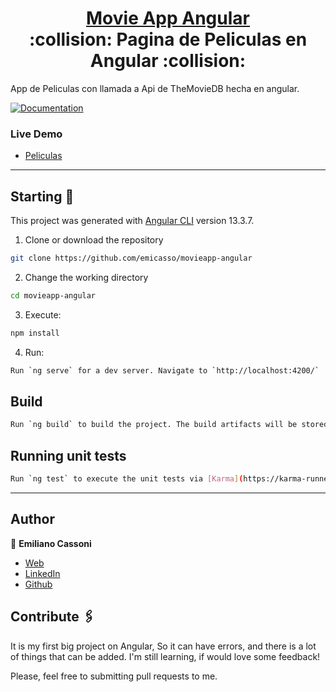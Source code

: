 <h1 align="center" style="border-bottom: none">
    <b>
        <a href="https://movieapp-ce.netlify.app/">Movie App Angular</a><br>
    </b>
    :collision: Pagina de Peliculas en Angular :collision:<br>
</h1>

App de Peliculas con llamada a Api de TheMovieDB hecha en angular.

[![Documentation](https://img.shields.io/badge/documentation-yes-brightgreen.svg)](https://github.com/emicasso/movieapp-angular)

### Live Demo

- [Peliculas](https://movieapp-ce.netlify.app/)

---

## Starting 🚀

This project was generated with [Angular CLI](https://github.com/angular/angular-cli) version 13.3.7.

1. Clone or download the repository

```bash
git clone https://github.com/emicasso/movieapp-angular
```

2. Change the working directory

```bash
cd movieapp-angular
```

3. Execute:

```bash
npm install
```

4. Run:

```bash
Run `ng serve` for a dev server. Navigate to `http://localhost:4200/`
```

## Build

```bash
Run `ng build` to build the project. The build artifacts will be stored in the `dist/` directory.
```

## Running unit tests

```bash
Run `ng test` to execute the unit tests via [Karma](https://karma-runner.github.io).
```

---

## Author

👤 **Emiliano Cassoni**

- [Web](https://cedev.netlify.app/#/)
- [LinkedIn](https://www.linkedin.com/in/emiliano-cassoni/)
- [Github](https://github.com/emicasso)

## Contribute 🖇️

It is my first big project on Angular, So it can have errors, and there is a lot of things that can be added. I'm still learning, if would love some feedback!

Please, feel free to submitting pull requests to me.
